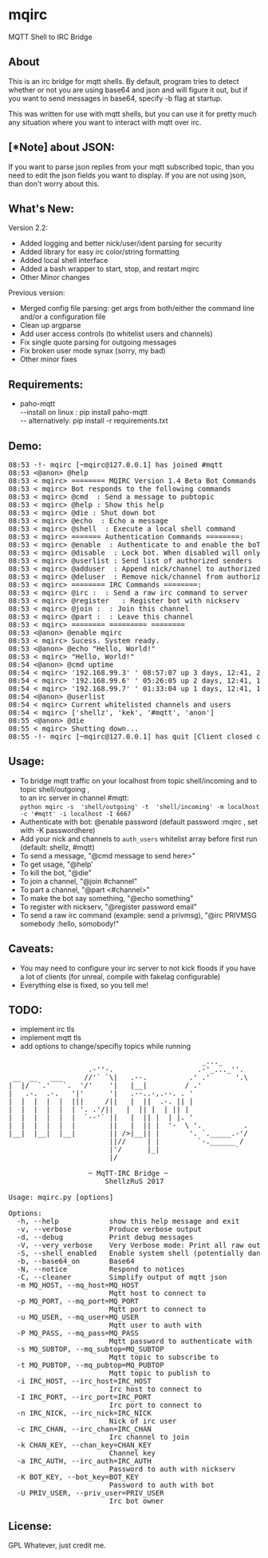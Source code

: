 # mqirc
MQTT Shell to IRC Bridge 

## About

<p>This is an irc bridge for mqtt shells. By default, program tries to detect whether or not you are using base64 and json and will figure it out, but if you want to send messages in base64, specify -b flag at startup. </p>

<p>This was written for use with mqtt shells, but you can use it for pretty much any situation where you want to interact with mqtt over irc.</p>

## [\*Note] about JSON:
<p> If you want to parse json replies from your mqtt subscribed topic, than you need to edit the json fields you want to display. If you are not using json, than don't worry about this.</p>


## What's New:
 
 Version 2.2:
 
 - Added logging and better nick/user/ident parsing for security
 - Added library for easy irc color/string formatting
 - Added local shell interface
 - Added a bash wrapper to start, stop, and restart mqirc
 - Other Minor changes
 
Previous version:
 
 - Merged config file parsing: get args from both/either the command line and/or a configuration file
 - Clean up argparse
 - Add user access controls (to whitelist users and channels)
 - Fix single quote parsing for outgoing messages
 - Fix broken user mode synax (sorry, my bad)
 - Other minor fixes

## Requirements:

- paho-mqtt<br> 
 --install on linux : pip install paho-mqtt <br>
 -- alternatively: pip install -r requirements.txt<br>
## Demo:
<pre>
08:53 -!- mqirc [~mqirc@127.0.0.1] has joined #mqtt
08:53 <@anon> @help
08:53 < mqirc> ======== MQIRC Version 1.4 Beta Bot Commands ========
08:53 < mqirc> Bot responds to the following commands
08:53 < mqirc> @cmd <message> : Send a message to pubtopic
08:53 < mqirc> @help : Show this help
08:53 < mqirc> @die : Shut down bot
08:53 < mqirc> @echo <string> : Echo a message
08:53 < mqirc> @shell <command> : Execute a local shell command
08:53 < mqirc> ======= Authentication Commands ========:
08:53 < mqirc> @enable <password> : Authenticate to and enable the boT
08:53 < mqirc> @disable <password> : Lock bot. When disabled will only respond to @help
08:53 < mqirc> @userlist : Send list of authorized senders
08:53 < mqirc> @adduser <user/#channel> : Append nick/channel to authorized senders
08:53 < mqirc> @deluser <user/#channel> : Remove nick/channel from authorized senders
08:53 < mqirc> ======== IRC Commands ========:
08:53 < mqirc> @irc : <command> : Send a raw irc command to server
08:53 < mqirc> @register <password> <email> : Register bot with nickserv
08:53 < mqirc> @join : <channel> : Join this channel
08:53 < mqirc> @part : <channel> : Leave this channel
08:53 < mqirc> ======== ========= ========
08:53 <@anon> @enable mqirc
08:53 < mqirc> Sucess. System ready.
08:53 <@anon> @echo "Hello, World!"
08:53 < mqirc> "Hello, World!"
08:54 <@anon> @cmd uptime
08:54 < mqirc> '192.168.99.3' ' 08:57:07 up 3 days, 12:41, 20 users,  load average: 1.93, 1.93, 1.78'
08:54 < mqirc> '192.168.99.6' ' 05:26:05 up 2 days, 12:41, 10 users,  load average: 0.89, 0.93, 0.78'
08:54 < mqirc> '192.168.99.7' ' 01:33:04 up 1 days, 12:41, 13 users,  load average: 2.02, 2.93, 2.58'
08:54 <@anon> @userlist
08:54 < mqirc> Current whitelisted channels and users
08:54 < mqirc> ['shellz', 'kek', '#mqtt', 'anon']
08:55 <@anon> @die
08:55 < mqirc> Shutting down...
08:55 -!- mqirc [~mqirc@127.0.0.1] has quit [Client closed connection]
</pre>

## Usage:

- To bridge mqtt traffic on your localhost from topic shell/incoming and to topic shell/outgoing ,<br>
  to an irc server in channel #mqtt:<br>
  `python mqirc -s  'shell/outgoing' -t  'shell/incoming' -m localhost -c '#mqtt' -i localhost -I 6667`
- Authenticate with bot: @enable password (default password :mqirc , set with -K passwordhere)
- Add your nick and channels to `auth_users` whitelist array before first run (default: shellz, #mqtt)
- To send a message, "@cmd message to send here>"
- To get usage, "@help'
- To kill the bot, "@die"
- To join a channel, "@join #channel"
- To part a channel, "@part <#channel>"
- To make the bot say something, "@echo something"
- To register with nickserv, "@register password email"
- To send a raw irc command (example: send a privmsg), "@irc PRIVMSG somebody :hello, somobody!"

## Caveats:

- You may need to configure your irc server to not kick floods if you have a lot of clients (for unreal, compile with fakelag configurable)
- Everything else is fixed, so you tell me!
## TODO:

- implement irc tls
- implement mqtt tls
- add options to change/specifiy topics while running

<pre>
                                              _..._     
                   .-''-.                    .-'_..._''.  
 __  __   ___     //'` `\|   .--.          .' .'      '.\ 
|  |/  `.'   `.  '/'    '|   |__|         / .'            
|   .-.  .-.   '|'      '|   .--..-,.--. . '              
|  |  |  |  |  |||     /||   |  ||  .-. || |              
|  |  |  |  |  | '. .'/||   |  || |  | || |              
|  |  |  |  |  |  `--'` ||   |  || |  | |. '              
|  |  |  |  |  |        ||   |  || |  '-  \ '.          . 
|__|  |__|  |__|        || />|__|| |       '. `._____.-'/ 
                        ||//     | |         `-.______ /  
                        |'/      |_|                  `   
                        |/
                        
                   ~ MqTT-IRC Bridge ~
                       ShellzRuS 2017

Usage: mqirc.py [options]

Options:
  -h, --help            show this help message and exit
  -v, --verbose         Produce verbose output
  -d, --debug           Print debug messages
  -V, --very_verbose    Very Verbose mode: Print all raw output
  -S, --shell_enabled   Enable system shell (potentially dangerous!)
  -b, --base64_on       Base64
  -N, --notice          Respond to notices
  -C, --cleaner         Simplify output of mqtt json
  -m MQ_HOST, --mq_host=MQ_HOST
                        Mqtt host to connect to
  -p MQ_PORT, --mq_port=MQ_PORT
                        Mqtt port to connect to
  -u MQ_USER, --mq_user=MQ_USER
                        Mqtt user to auth with
  -P MQ_PASS, --mq_pass=MQ_PASS
                        Mqtt password to authenticate with
  -s MQ_SUBTOP, --mq_subtop=MQ_SUBTOP
                        Mqtt topic to subscribe to
  -t MQ_PUBTOP, --mq_pubtop=MQ_PUBTOP
                        Mqtt topic to publish to
  -i IRC_HOST, --irc_host=IRC_HOST
                        Irc host to connect to
  -I IRC_PORT, --irc_port=IRC_PORT
                        Irc port to connect to
  -n IRC_NICK, --irc_nick=IRC_NICK
                        Nick of irc user
  -c IRC_CHAN, --irc_chan=IRC_CHAN
                        Irc channel to join
  -k CHAN_KEY, --chan_key=CHAN_KEY
                        Channel key
  -a IRC_AUTH, --irc_auth=IRC_AUTH
                        Password to auth with nickserv
  -K BOT_KEY, --bot_key=BOT_KEY
                        Password to auth with bot
  -U PRIV_USER, --priv_user=PRIV_USER
                        Irc bot owner
</pre>

## License:
GPL Whatever, just credit me.
